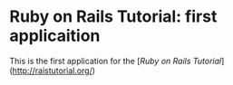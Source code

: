 # Ruby on Rails Tutorial: first applicaition

This is the first application for the 
[*Ruby on Rails Tutorial*] (http://raistutorial.org/)
